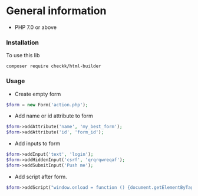 # General information #

* PHP 7.0 or above

### Installation ###

To use this lib 
```
composer require checkk/html-builder
```

### Usage ###

* Create empty form
```PHP
$form = new Form('action.php');
```
* Add name or id attribute to form
```PHP
$form->addAttribute('name', 'my_best_form');
$form->addAttribute('id', 'form_id');
```
* Add inputs to form
```PHP
$form->addInput('text', 'login');
$form->addHiddenInput('csrf', 'qrqrqwreqaf');
$form->addSubmitInput('Push me');
```
* Add script after form.
```PHP
$form->addScript("window.onload = function () {document.getElementByTagName('form').submit()}");
```